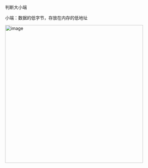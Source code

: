 判断大小端

小端：数据的低字节，存放在内存的低地址

<img width="445" alt="image" src="https://github.com/DemingCheng/leetcode/assets/37805861/99ebf601-1232-4dd0-81eb-21377707eb92">

